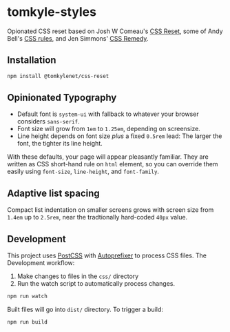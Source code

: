 # tomkyle-styles

Opionated CSS reset based on Josh W Comeau's [CSS Reset](https://www.joshwcomeau.com/css/custom-css-reset/), 
some of Andy Bell's [CSS rules](https://piccalil.li/blog/a-more-modern-css-reset/),
and Jen Simmons' [CSS Remedy](https://github.com/jensimmons/cssremedy/).

## Installation

```bash
npm install @tomkylenet/css-reset
```

## Opinionated Typography

- Default font is `system-ui` with fallback to whatever your browser considers `sans-serif`.
- Font size will grow from `1em` to `1.25em`, depending on screensize.
- Line height depends on font size *plus* a fixed `0.5rem` lead: The larger the font, the tighter its line height.

With these defaults, your page will appear pleasantly familiar. They are written as CSS short-hand rule on `html` element, so you can override them easily using `font-size`, `line-height`, and `font-family`.

## Adaptive list spacing

Compact list indentation on smaller screens grows with screen size from `1.4em` up to `2.5rem`, near the tradtionally hard-coded `40px` value.

## Development

This project uses [PostCSS](https://postcss.org/) with [Autoprefixer](https://github.com/postcss/autoprefixer) to process CSS files. The Development workflow:

1. Make changes to files in the `css/` directory
2. Run the watch script to automatically process changes.

```bash
npm run watch
````

Built files will go into `dist/` directory. To trigger a build:

```bash
npm run build
````





